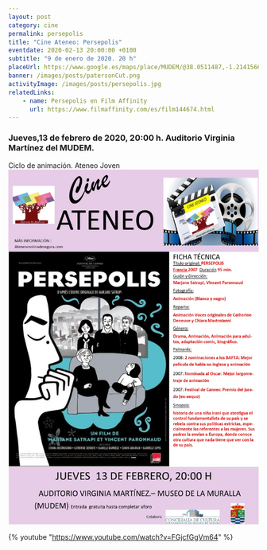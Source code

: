 ```yaml
---
layout: post
category: cine
permalink: persepolis
title: "Cine Ateneo: Persepolis"
eventdate: 2020-02-13 20:00:00 +0100
subtitle: "9 de enero de 2020. 20 h"
placeUrl: https://www.google.es/maps/place/MUDEM/@38.0511487,-1.2141566,15z/data=!4m5!3m4!1s0x0:0xde6031502e1b4fbc!8m2!3d38.0511487!4d-1.2141566
banner: /images/posts/patersonCut.png
activityImage: /images/posts/persepolis.jpg
relatedLinks:
    - name: Persepolis en Film Affinity
      url: https://www.filmaffinity.com/es/film144674.html
---
```


### Jueves,13 de febrero de 2020, 20:00 h. Auditorio Virginia Martínez del MUDEM.
Ciclo de animación.  Ateneo Joven  
![cartel](/images/posts/persepolis.jpg)  

{% youtube "https://www.youtube.com/watch?v=FGjcfGgVm64" %}



